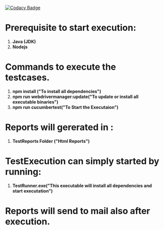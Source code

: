 [![Codacy Badge](https://app.codacy.com/project/badge/Grade/9ec86f6208a9445089531a7358758d1f)](https://www.codacy.com/manual/lkumarra/ProtractorBDDFramework?utm_source=github.com&amp;utm_medium=referral&amp;utm_content=lkumarra/ProtractorBDDFramework&amp;utm_campaign=Badge_Grade)

# Prerequisite to start execution:
1. **Java (JDK)**
2. **Nodejs**

# Commands to execute the testcases.
1. **npm install ("To install all dependencies")**
2. **npm run webdrivermanager:update("To update or install all executable binaries")**
3. **npm run cucumbertest("To Start the Executaion")**

# Reports will gererated in :
1. **TestReports Folder ("Html Reports")**

# TestExecution can simply started by running:
1. **TestRunner.exe("This executable will install all dependencies and start executation")**

# Reports will send to mail also after execution.
